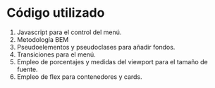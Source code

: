 # Código utilizado
1. Javascript para el control del menú.
2. Metodología BEM
3. Pseudoelementos y pseudoclases para añadir fondos.
4. Transiciones para el menú.
5. Empleo de porcentajes y medidas del viewport para el tamaño de fuente.
6. Empleo de flex para contenedores y cards.
